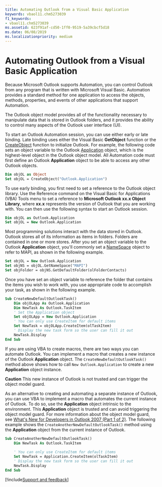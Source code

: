```yaml
---
title: Automating Outlook from a Visual Basic Application
keywords: vbaol11.chm5273039
f1_keywords:
- vbaol11.chm5273039
ms.assetid: 623f91af-cd50-1ff0-9519-5a39cbcf5d18
ms.date: 06/08/2019
ms.localizationpriority: medium
---
```



# Automating Outlook from a Visual Basic Application

Because Microsoft Outlook supports Automation, you can control Outlook from any program that is written with Microsoft Visual Basic. Automation provides a standard method for one application to access the objects, methods, properties, and events of other applications that support Automation.

The Outlook object model provides all of the functionality necessary to manipulate data that is stored in Outlook folders, and it provides the ability to control many aspects of the Outlook user interface (UI).

To start an Outlook Automation session, you can use either early or late binding. Late binding uses either the Visual Basic **GetObject** function or the [CreateObject](../../../api/Outlook.Application.CreateObject.md) function to initialize Outlook. For example, the following code sets an object variable to the Outlook [Application](../../../api/Outlook.Application.md) object, which is the highest-level object in the Outlook object model. All Automation code must first define an Outlook **Application** object to be able to access any other Outlook objects.

```vb
Dim objOL as Object 
Set objOL = CreateObject("Outlook.Application")
```

To use early binding, you first need to set a reference to the Outlook object library. Use the Reference command on the Visual Basic for Applications (VBA) Tools menu to set a reference to **Microsoft Outlook xx.x Object Library**, where **xx.x** represents the version of Outlook that you are working with. You can then use the following syntax to start an Outlook session.

```vb
Dim objOL as Outlook.Application 
Set objOL = New Outlook.Application
```

Most programming solutions interact with the data stored in Outlook. Outlook stores all of its information as items in folders. Folders are contained in one or more stores. After you set an object variable to the Outlook **Application** object, you'll commonly set a [NameSpace](../../../api/Outlook.NameSpace.md) object to refer to MAPI, as shown in the following example.

```vb
Set objOL = New Outlook.Application 
Set objNS = objOL.GetNameSpace("MAPI") 
Set objFolder = objNS.GetDefaultFolder(olFolderContacts)
```

Once you have set an object variable to reference the folder that contains the items you wish to work with, you use appropriate code to accomplish your task, as shown in the following example.

```vb
Sub CreateNewDefaultOutlookTask() 
    Dim objOLApp As Outlook.Application 
    Dim NewTask As Outlook.TaskItem 
    ' Set the Application object 
    Set objOLApp = New Outlook.Application 
    ' You can only use CreateItem for default items 
    Set NewTask = objOLApp.CreateItem(olTaskItem) 
    ' Display the new task form so the user can fill it out 
    NewTask.Display 
End Sub
```

If you are using VBA to create macros, there are two ways you can automate Outlook. You can implement a macro that creates a new instance of the Outlook **Application** object. The `CreateNewDefaultOutlookTask()` method above shows how to call `New Outlook.Application` to create a new **Application** object instance.

 **Caution** This new instance of Outlook is not trusted and can trigger the object model guard. 

As an alternative to creating and automating a separate instance of Outlook, you can use VBA to implement a macro that automates the current instance of Outlook. To do so, use the **Application** object intrinsic to the environment. This **Application** object is trusted and can avoid triggering the object model guard. For more information about the object model guard, see [What's New for Developers in Outlook 2007 (Part 1 of 2)](../../../api/overview/Outlook.md). The following example shows the `CreateAnotherNewDefaultOutlookTask()` method using the **Application** object from the current instance of Outlook.

```vb
Sub CreateAnotherNewDefaultOutlookTask() 
    Dim NewTask As Outlook.TaskItem 
 
    ' You can only use CreateItem for default items 
    Set NewTask = Application.CreateItem(olTaskItem) 
    ' Display the new task form so the user can fill it out 
    NewTask.Display 
End Sub
```

[!include[Support and feedback](~/includes/feedback-boilerplate.md)]
